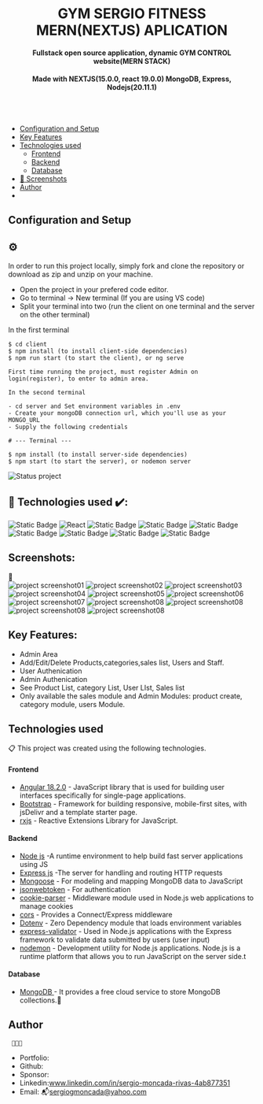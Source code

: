<h1 align ="center" > GYM SERGIO FITNESS MERN(NEXTJS) APLICATION </h1>
<h4  align ="center"> 
Fullstack open source application, dynamic GYM CONTROL website(MERN STACK)</h4>
 <h4  align ="center"> Made with NEXTJS(15.0.0, react 19.0.0) MongoDB, Express, Nodejs(20.11.1)  </h4>
<br>
<br>

  * [Configuration and Setup](#configuration-and-setup)
  * [Key Features](#key-features)
  * [Technologies used](#technologies-used)
      - [Frontend](#frontend)
      - [Backend](#backend)
      - [Database](#database)
  * [📸 Screenshots](#screenshots)
  * [Author](#author)
  * <br>
  

## Configuration and Setup 
## <h2> ⚙️ </h2>

In order to run this project locally, simply fork and clone the repository or download as zip and unzip on your machine.

- Open the project in your prefered code editor.
- Go to terminal -> New terminal (If you are using VS code)
- Split your terminal into two (run the client on one terminal and the server on the other terminal)

In the first terminal

```
$ cd client
$ npm install (to install client-side dependencies)
$ npm run start (to start the client), or ng serve

First time running the project, must register Admin on login(register), to enter to admin area.
```
```
In the second terminal

- cd server and Set environment variables in .env
- Create your mongoDB connection url, which you'll use as your MONGO_URL
- Supply the following credentials

# --- Terminal ---

$ npm install (to install server-side dependencies)
$ npm start (to start the server), or nodemon server

```
![Status project](https://img.shields.io/badge/STATUS-Finished-GREEN?style=for-the-badge)

##  🔌 Technologies used ✔️:
![Static Badge](https://img.shields.io/badge/JavaScript--blue?style=flat&label=JavaScript&labelColor=blue&color=white
)
![React](https://img.shields.io/badge/Angular-20232A?style=for-the-badge&logo=angular&logoColor=61DAFB)
![Static Badge](https://img.shields.io/badge/cors%20-yellow?style=for-the-badge)
![Static Badge](https://img.shields.io/badge/dotenv-black?style=for-the-badge)
![Static Badge](https://img.shields.io/badge/mongoDB%20-aqua?style=for-the-badge)
![Static Badge](https://img.shields.io/badge/mongoose-purple?style=for-the-badge)
![Static Badge](https://img.shields.io/badge/Express-navy?style=for-the-badge)
![Static Badge](https://img.shields.io/badge/bootstrap-teal?style=for-the-badge)
![Static Badge](https://img.shields.io/badge/rxjs%20-aqua?style=for-the-badge)


##  Screenshots:
📸
<br>
<img src="./IMAGES/image02login.jpg" alt="project screenshot01" />
<img src="./IMAGES/imagehome.jpg" alt="project screenshot02" />
<img src="./IMAGES/imagehomeAdmin.jpg" alt="project screenshot03" />
<img src="./IMAGES/imagehomeAdminPackCreate.jpg" alt="project screenshot04" />
<img src="./IMAGES/imagehomeAdminPackList.jpg" alt="project screenshot05" />
<img src="./IMAGES/imagehomeClasses.jpg" alt="project screenshot06" />
<img src="./IMAGES/imagehomePackBill.jpg" alt="project screenshot07" />
<img src="./IMAGES/imagehomePacks.jpg" alt="project screenshot08" />
<img src="./IMAGES/imagehomePacksResponsive.jpg" alt="project screenshot08" />
<img src="./IMAGES/imagehomeTrainers.jpg" alt="project screenshot08" />
<img src="./IMAGES/imagehomeUser.jpg" alt="project screenshot08" />
<br>

##  Key Features:

- Admin Area
- Add/Edit/Delete Products,categories,sales list, Users and Staff.
- User Authenication
- Admin  Authenication
- See Product List, category List, User LIst, Sales list
- Only available the sales module and Admin Modules: product create, category module, users Module.


##  Technologies used

📋 This project was created using the following technologies.

####  Frontend 

- [Angular 18.2.0](https://angular.io/) - JavaScript library that is used for building user interfaces specifically for single-page applications.
- [Bootstrap](https://getbootstrap.com/docs/5.0/getting-started/introduction/) - Framework for building responsive, mobile-first sites, with jsDelivr and a template starter page.
- [rxjs](https://angular.io/guide/rx-library) - Reactive Extensions Library for JavaScript.

####  Backend 

- [Node js](https://nodejs.org/en/) -A runtime environment to help build fast server applications using JS
- [Express js](https://www.npmjs.com/package/express) -The server for handling and routing HTTP requests
- [Mongoose](https://mongoosejs.com/) - For modeling and mapping MongoDB data to JavaScript
- [jsonwebtoken](https://www.npmjs.com/package/jsonwebtoken) - For authentication
- [cookie-parser](https://www.npmjs.com/package/cookie-parser) - Middleware module used in Node.js web applications to manage cookies
- [cors](https://www.npmjs.com/package/cors) - Provides a Connect/Express middleware
- [Dotenv](https://www.npmjs.com/package/dotenv) - Zero Dependency module that loads environment variables
- [express-validator](https://www.npmjs.com/package/express-validator) - Used in Node.js applications with the Express framework to validate data submitted by users (user input)
- [nodemon](https://nodemon.io/) - Development utility for Node.js applications. Node.js is a runtime platform that allows you to run JavaScript on the server side.t


####  Database 

 - [MongoDB ](https://www.mongodb.com/) - It provides a free cloud service to store MongoDB collections.💾

## Author
     👨🏻‍🏫 
- Portfolio: 
- Github: 
- Sponsor: 
- Linkedin:www.linkedin.com/in/sergio-moncada-rivas-4ab877351
- Email: :mailbox_with_mail:[sergiogmoncada@yahoo.com](mailto:sergiogmoncada@yahoo.com)
